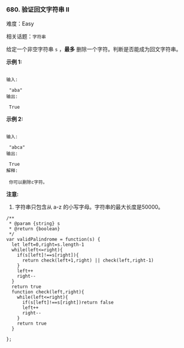 ### 680. 验证回文字符串 Ⅱ

难度：Easy

相关话题：`字符串`

给定一个非空字符串 `s` ，**最多** 删除一个字符。判断是否能成为回文字符串。



**示例 1:** 



```

输入:

 "aba"
输出:

 True
```


**示例 2:** 



```

输入:

 "abca"
输出:

 True
解释:

 你可以删除c字符。
```


**注意:** 




1. 字符串只包含从 a-z 的小写字母。字符串的最大长度是50000。




```
/**
 * @param {string} s
 * @return {boolean}
 */
var validPalindrome = function(s) {
  let left=0,right=s.length-1
  while(left<=right){
    if(s[left]!==s[right]){
      return check(left+1,right) || check(left,right-1)
    }
    left++
    right--
  }
  return true
  function check(left,right){
    while(left<=right){
      if(s[left]!==s[right])return false
      left++
      right--
    } 
    return true
  }

};
```

